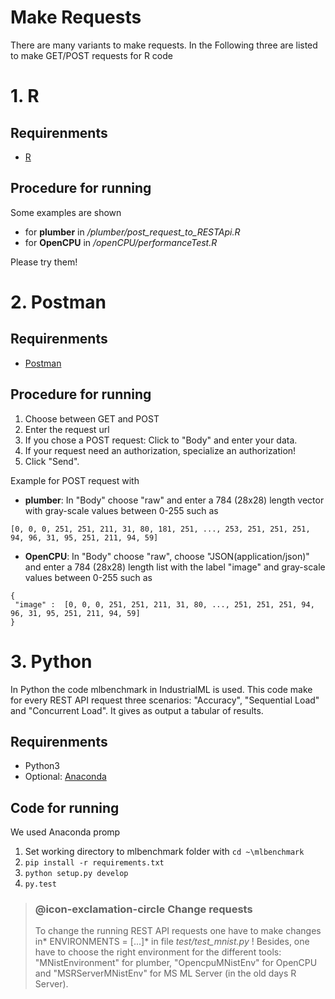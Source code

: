 ﻿# Make Requests

There are many variants to make requests. In the Following three are listed to make GET/POST requests for R code

# 1. R

## Requirenments
* [R](https://cran.r-project.org/)

## Procedure for running

Some examples are shown 

* for **plumber** in */plumber/post_request_to_RESTApi.R*
* for **OpenCPU** in */openCPU/performanceTest.R*

Please try them!

# 2. Postman

## Requirenments
* [Postman](https://www.getpostman.com/)

## Procedure for running

1. Choose between GET and POST
2. Enter the request url
3. If you chose a POST request: Click to "Body" and enter your data.
4. If your request need an authorization, specialize an authorization!
5. Click "Send".

Example for POST request with

* **plumber**: In "Body" choose "raw" and enter a 784 (28x28) length vector with gray-scale values between 0-255 such as
 
```{r}
[0, 0, 0, 251, 251, 211, 31, 80, 181, 251, ..., 253, 251, 251, 251, 94, 96, 31, 95, 251, 211, 94, 59]
```

* **OpenCPU**: In "Body" choose "raw", choose "JSON(application/json)" and enter a 784 (28x28) length list with the label "image" and gray-scale values between 0-255 such as
```{r}
{
 "image" :  [0, 0, 0, 251, 251, 211, 31, 80, ..., 251, 251, 251, 94, 96, 31, 95, 251, 211, 94, 59]
}
```

# 3. Python

In Python the code mlbenchmark in IndustrialML is used. This code make for every REST API request three scenarios: "Accuracy", "Sequential Load" and "Concurrent Load". It gives as output a tabular of results.

## Requirenments
* Python3
* Optional: [Anaconda](https://docs.anaconda.com/)

## Code for running
We used Anaconda promp

1. Set working directory to mlbenchmark folder with `cd ~\mlbenchmark`
2. `pip install -r requirements.txt`
3. `python setup.py develop`
4. `py.test`


> ### @icon-exclamation-circle Change requests
> To change the running REST API requests one have to make changes in* ENVIRONMENTS = [...]* in file  *test/test_mnist.py* ! Besides, one have to choose the right environment for the different tools: "MNistEnvironment" for plumber, "OpencpuMNistEnv" for OpenCPU and "MSRServerMNistEnv" for MS ML Server (in the old days R Server).





